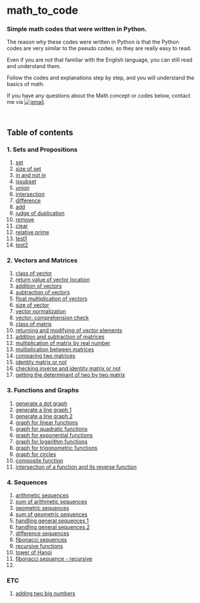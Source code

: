 # math_to_code
### Simple math codes that were written in Python.

The reason why these codes were written in Python is that the Python codes are very similar to the pseudo codes, so they are really easy to read.

Even if you are not that familiar with the English language, you can still read and understand them.

Follow the codes and explanations step by step, and you will understand the basics of math.

If you have any questions about the Math concept or codes below, contact me via [![gmail](https://img.shields.io/badge/Gmail-D14836?style=flat&logo=gmail&logoColor=white)](mailto:try2quit@korea.ac.kr).

<br>

## Table of contents
### 1. Sets and Propositions
1. [set](https://github.com/garlicvread/math_to_code/blob/main/1_set_and_proposition/001.set.py)
2. [size of set](https://github.com/garlicvread/math_to_code/blob/main/1_set_and_proposition/002.the_size_of_set.py)
3. [in and not in](https://github.com/garlicvread/math_to_code/blob/main/1_set_and_proposition/003.in_and_not_in.py)
4. [issubset](https://github.com/garlicvread/math_to_code/blob/main/1_set_and_proposition/004.issubset.py)
5. [union](https://github.com/garlicvread/math_to_code/blob/main/1_set_and_proposition/005.union.py)
6. [intersection](https://github.com/garlicvread/math_to_code/blob/main/1_set_and_proposition/006.intersection.py)
7. [difference](https://github.com/garlicvread/math_to_code/blob/main/1_set_and_proposition/007.difference.py)
8. [add](https://github.com/garlicvread/math_to_code/blob/main/1_set_and_proposition/008.add.py)
9. [judge of duplication](https://github.com/garlicvread/math_to_code/blob/main/1_set_and_proposition/009.judge_of_duplication.py)
10. [remove](https://github.com/garlicvread/math_to_code/blob/main/1_set_and_proposition/010.remove.py)
11. [clear](https://github.com/garlicvread/math_to_code/blob/main/1_set_and_proposition/011.clear.py)
12. [relative prime](https://github.com/garlicvread/math_to_code/blob/main/1_set_and_proposition/012.relative_prime.py)
13. [test1](https://github.com/garlicvread/math_to_code/blob/main/1_set_and_proposition/013.test_1.py)
14. [test2](https://github.com/garlicvread/math_to_code/blob/main/1_set_and_proposition/014.test_2.py)

### 2. Vectors and Matrices
1. [class of vector](https://github.com/garlicvread/math_to_code/blob/main/2_vector_and_matrix/01.class_of_vector.py)
2. [return value of vector location](https://github.com/garlicvread/math_to_code/blob/main/2_vector_and_matrix/02.return_value_of_vector_location.py)
3. [addition of vectors](https://github.com/garlicvread/math_to_code/blob/main/2_vector_and_matrix/03.addition_of_vectors.py)
4. [subtraction of vectors](https://github.com/garlicvread/math_to_code/blob/main/2_vector_and_matrix/04.subtraction_of_vectors.py)
5. [float multiplication of vectors](https://github.com/garlicvread/math_to_code/blob/main/2_vector_and_matrix/05.float_multiplication_of_vectors.py)
6. [size of vector](https://github.com/garlicvread/math_to_code/blob/main/2_vector_and_matrix/06.size_of_vector.py)
7. [vector normalization](https://github.com/garlicvread/math_to_code/blob/main/2_vector_and_matrix/07.vector_normalization.py)
8. [vector: comprehension check](https://github.com/garlicvread/math_to_code/blob/main/2_vector_and_matrix/08.vector_comprehension_check.py)
9. [class of matrix](https://github.com/garlicvread/math_to_code/blob/main/2_vector_and_matrix/09.class_of_matrix.py)
10. [returning and modifying of vector elements](https://github.com/garlicvread/math_to_code/blob/main/2_vector_and_matrix/10.returning_and_modifying_of_vector_elements.py)
11. [addition and subtraction of matrices](https://github.com/garlicvread/math_to_code/blob/main/2_vector_and_matrix/11.addition_and%20_subtraction_of_matrices.py)
12. [multiplication of matrix by real number](https://github.com/garlicvread/math_to_code/blob/main/2_vector_and_matrix/12.multiplication_of_matrix_by_real_number.py)
13. [multiplication between matrices](https://github.com/garlicvread/math_to_code/blob/main/2_vector_and_matrix/13.multiplication_between_matrices.py)
14. [comparing two matrices](https://github.com/garlicvread/math_to_code/blob/main/2_vector_and_matrix/14.comparing_two_matrices.py)
15. [identity matrix or not](https://github.com/garlicvread/math_to_code/blob/main/2_vector_and_matrix/15.identity_matrix_or_not.py)
16. [checking inverse and identity matrix or not](https://github.com/garlicvread/math_to_code/blob/main/2_vector_and_matrix/16.checking_inverse_and_identity_matrix_or_not.py)
17. [getting the determinant of two by two matrix](https://github.com/garlicvread/math_to_code/blob/main/2_vector_and_matrix/17.getting_the_determinant_of_2x2_matrix.py)

### 3. Functions and Graphs
1. [generate a dot graph](https://github.com/garlicvread/math_to_code/blob/main/3_function_and_graph/01.generate_a_dot_graph.ipynb)
2. [generate a line graph 1](https://github.com/garlicvread/math_to_code/blob/main/3_function_and_graph/02.generate_a_line_graph1.ipynb)
3. [generate a line graph 2](https://github.com/garlicvread/math_to_code/blob/main/3_function_and_graph/03.generate_a_line_graph2.ipynb)
4. [graph for linear functions](https://github.com/garlicvread/math_to_code/blob/main/3_function_and_graph/04.graph_for_linear_functions.ipynb)
5. [graph for quadratic functions](https://github.com/garlicvread/math_to_code/blob/main/3_function_and_graph/05.graph_for_quadratic_functions.ipynb)
6. [graph for exponential functions](https://github.com/garlicvread/math_to_code/blob/main/3_function_and_graph/06.graph_for_exponential_functions.ipynb)
7. [graph for logarithm functions](https://github.com/garlicvread/math_to_code/blob/main/3_function_and_graph/07.graph_for_logarithm_functions.ipynb)
8. [graph for trigonometric functions](https://github.com/garlicvread/math_to_code/blob/main/3_function_and_graph/08.graph_for_trigonometric_functions.ipynb)
9. [graph for circles](https://github.com/garlicvread/math_to_code/blob/main/3_function_and_graph/09.graph_for_circles.ipynb)
10. [composite function](https://github.com/garlicvread/math_to_code/blob/main/3_function_and_graph/10.composite_function.ipynb)
11. [intersection of a function and its reverse function](https://github.com/garlicvread/math_to_code/blob/main/3_function_and_graph/11.intersection_of_function_and_reverse_function.ipynb)

### 4. Sequences
1. [arithmetic sequences](https://github.com/garlicvread/math_to_code/blob/main/4_sequence/01.arithmetic_sequence.py)
2. [sum of arithmetic sequences](https://github.com/garlicvread/math_to_code/blob/main/4_sequence/02.sum_of_arithmetic_sequences.py)
3. [geometric sequences](https://github.com/garlicvread/math_to_code/blob/main/4_sequence/03.geometric_sequence.py)
4. [sum of geometric sequences](https://github.com/garlicvread/math_to_code/blob/main/4_sequence/04.sum_of_geometric_sequences.py)
5. [handling general sequences 1](https://github.com/garlicvread/math_to_code/blob/main/4_sequence/05.handling_general_sequences_1.py)
6. [handling general sequences 2](https://github.com/garlicvread/math_to_code/blob/main/4_sequence/06.handling_general_sequences_2.py)
7. [difference sequences](https://github.com/garlicvread/math_to_code/blob/main/4_sequence/07.difference_sequence.py)
8. [fibonacci sequences](https://github.com/garlicvread/math_to_code/blob/main/4_sequence/08.fibonacci_sequence.py)
9. [recursive functions](https://github.com/garlicvread/math_to_code/blob/main/4_sequence/09.recursive_functions.py)
10. [tower of Hanoi](https://github.com/garlicvread/math_to_code/blob/main/4_sequence/10.tower_of_hanoi.py)
11. [fibonacci sequence - recursive](https://github.com/garlicvread/math_to_code/blob/main/4_sequence/11.fibonacci_sequence_recursive.py)
12. 

### ETC
1. [adding two big numbers](https://github.com/garlicvread/math_to_code/blob/main/etc01.adding_big_numbers.py)
